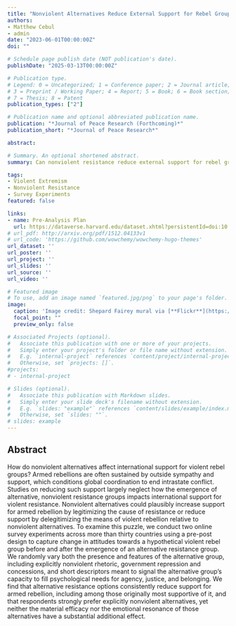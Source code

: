```yaml
---
title: "Nonviolent Alternatives Reduce External Support for Rebel Groups: Evidence from Two Cross-National Survey Experiments"
authors:
- Matthew Cebul
- admin
date: "2023-06-01T00:00:00Z"
doi: ""

# Schedule page publish date (NOT publication's date).
publishDate: "2025-03-13T00:00:00Z"

# Publication type.
# Legend: 0 = Uncategorized; 1 = Conference paper; 2 = Journal article;
# 3 = Preprint / Working Paper; 4 = Report; 5 = Book; 6 = Book section;
# 7 = Thesis; 8 = Patent
publication_types: ["2"]

# Publication name and optional abbreviated publication name.
publication: "*Journal of Peace Research (Forthcoming)*"
publication_short: "*Journal of Peace Research*"

abstract: 

# Summary. An optional shortened abstract.
summary: Can nonviolent resistance reduce external support for rebel groups? In this paper we show through a series of survey experiments that it can.

tags:
- Violent Extremism
- Nonviolent Resistance
- Survey Experiments
featured: false

links:
- name: Pre-Analysis Plan
  url: https://dataverse.harvard.edu/dataset.xhtml?persistentId=doi:10.7910/DVN/YBCUIL
# url_pdf: http://arxiv.org/pdf/1512.04133v1
# url_code: 'https://github.com/wowchemy/wowchemy-hugo-themes'
url_dataset: ''
url_poster: ''
url_project: ''
url_slides: ''
url_source: ''
url_video: ''

# Featured image
# To use, add an image named `featured.jpg/png` to your page's folder. 
image:
  caption: 'Image credit: Shepard Fairey mural via [**Flickr**](https://www.flickr.com/photos/wv/6296365053)'
  focal_point: ""
  preview_only: false

# Associated Projects (optional).
#   Associate this publication with one or more of your projects.
#   Simply enter your project's folder or file name without extension.
#   E.g. `internal-project` references `content/project/internal-project/index.md`.
#   Otherwise, set `projects: []`.
#projects:
# - internal-project

# Slides (optional).
#   Associate this publication with Markdown slides.
#   Simply enter your slide deck's filename without extension.
#   E.g. `slides: "example"` references `content/slides/example/index.md`.
#   Otherwise, set `slides: ""`.
# slides: example
---
```

## **Abstract**
How do nonviolent alternatives affect international support for violent rebel groups? Armed rebellions are often sustained by outside sympathy and support, which conditions global coordination to end intrastate conflict. Studies on reducing such support largely neglect how the emergence of alternative, nonviolent resistance groups impacts international support for violent resistance. Nonviolent alternatives could plausibly increase support for armed rebellion by legitimizing the cause of resistance or reduce support by delegitimizing the means of violent rebellion relative to nonviolent alternatives. To examine this puzzle, we conduct two online survey experiments across more than thirty countries using a pre-post design to capture change in attitudes towards a hypothetical violent rebel group before and after the emergence of an alternative resistance group. We randomly vary both the presence and features of the alternative group, including explicitly nonviolent rhetoric, government repression and concessions, and short descriptors meant to signal the alternative group’s capacity to fill psychological needs for agency, justice, and belonging. We find that alternative resistance options consistently reduce support for armed rebellion, including among those originally most supportive of it, and that respondents strongly prefer explicitly nonviolent alternatives, yet neither the material efficacy nor the emotional resonance of those alternatives have a substantial additional effect.
